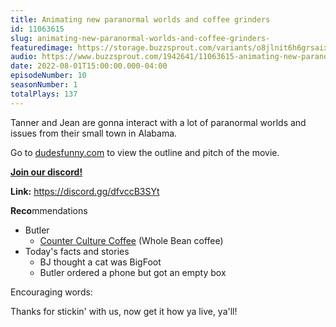 ```yaml
---
title: Animating new paranormal worlds and coffee grinders 
id: 11063615
slug: animating-new-paranormal-worlds-and-coffee-grinders-
featuredimage: https://storage.buzzsprout.com/variants/o8jlnit6h6grsaix3s6v6cr4dlbq/60854458c4d1acdf4e1c2f79c4137142d85d78e379bdafbd69bd34c85f5819ad.jpg
audio: https://www.buzzsprout.com/1942641/11063615-animating-new-paranormal-worlds-and-coffee-grinders.mp3
date: 2022-08-01T15:00:00.000-04:00
episodeNumber: 10
seasonNumber: 1
totalPlays: 137
---
```

Tanner and Jean are gonna interact with a lot of paranormal worlds and issues from their small town in Alabama.  
  
Go to [dudesfunny.com](https://www.dudesfunny.com/) to view the outline and pitch of the movie.

[**Join our discord!**](https://discord.gg/dfvccB3SYt)

**Link:** <https://discord.gg/dfvccB3SYt>

**Reco**mmendations

* Butler  
   * [Counter Culture Coffee](https://counterculturecoffee.com/) (Whole Bean coffee)
* Today's facts and stories  
   * BJ thought a cat was BigFoot  
   * Butler ordered a phone but got an empty box

Encouraging words:

Thanks for stickin' with us, now get it how ya live, ya'll!